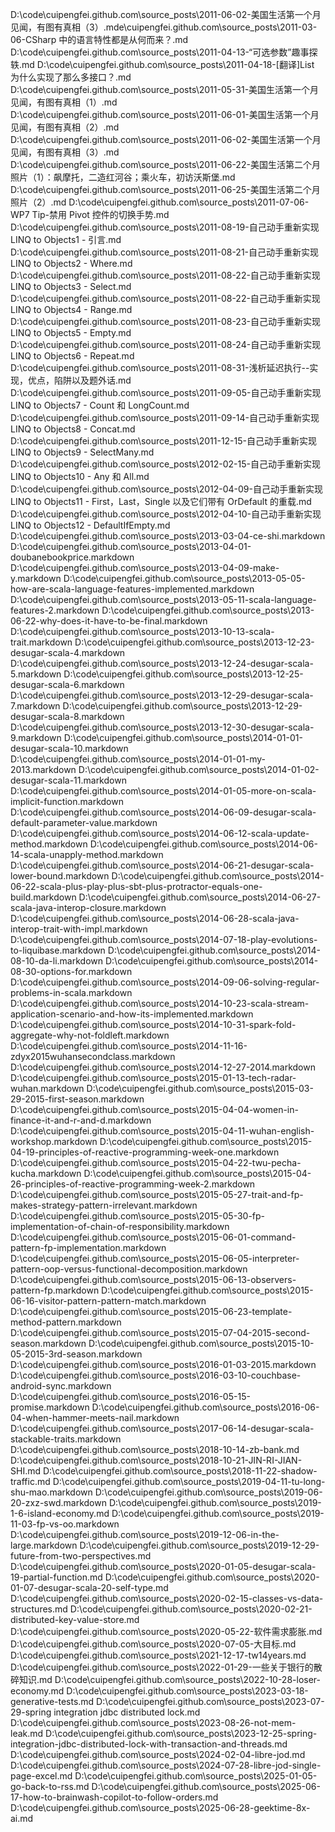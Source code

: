D:\code\cuipengfei.github.com\source_posts\2011-06-02-美国生活第一个月见闻，有图有真相（3）.mde\cuipengfei.github.com\source_posts\2011-03-06-CSharp 中的语言特性都是从何而来？.md
D:\code\cuipengfei.github.com\source_posts\2011-04-13-“可选参数”趣事探轶.md
D:\code\cuipengfei.github.com\source_posts\2011-04-18-[翻译]List 为什么实现了那么多接口？.md
D:\code\cuipengfei.github.com\source_posts\2011-05-31-美国生活第一个月见闻，有图有真相（1）.md
D:\code\cuipengfei.github.com\source_posts\2011-06-01-美国生活第一个月见闻，有图有真相（2）.md
D:\code\cuipengfei.github.com\source_posts\2011-06-02-美国生活第一个月见闻，有图有真相（3）.md
D:\code\cuipengfei.github.com\source_posts\2011-06-22-美国生活第二个月照片（1）：飙摩托，二造红河谷；乘火车，初访沃斯堡.md
D:\code\cuipengfei.github.com\source_posts\2011-06-25-美国生活第二个月照片（2）.md
D:\code\cuipengfei.github.com\source_posts\2011-07-06-WP7 Tip-禁用 Pivot 控件的切换手势.md
D:\code\cuipengfei.github.com\source_posts\2011-08-19-自己动手重新实现 LINQ to Objects1 - 引言.md
D:\code\cuipengfei.github.com\source_posts\2011-08-21-自己动手重新实现 LINQ to Objects2 - Where.md
D:\code\cuipengfei.github.com\source_posts\2011-08-22-自己动手重新实现 LINQ to Objects3 - Select.md
D:\code\cuipengfei.github.com\source_posts\2011-08-22-自己动手重新实现 LINQ to Objects4 - Range.md
D:\code\cuipengfei.github.com\source_posts\2011-08-23-自己动手重新实现 LINQ to Objects5 - Empty.md
D:\code\cuipengfei.github.com\source_posts\2011-08-24-自己动手重新实现 LINQ to Objects6 - Repeat.md
D:\code\cuipengfei.github.com\source_posts\2011-08-31-浅析延迟执行--实现，优点，陷阱以及题外话.md
D:\code\cuipengfei.github.com\source_posts\2011-09-05-自己动手重新实现 LINQ to Objects7 - Count 和 LongCount.md
D:\code\cuipengfei.github.com\source_posts\2011-09-14-自己动手重新实现 LINQ to Objects8 - Concat.md
D:\code\cuipengfei.github.com\source_posts\2011-12-15-自己动手重新实现 LINQ to Objects9 - SelectMany.md
D:\code\cuipengfei.github.com\source_posts\2012-02-15-自己动手重新实现 LINQ to Objects10 - Any 和 All.md
D:\code\cuipengfei.github.com\source_posts\2012-04-09-自己动手重新实现 LINQ to Objects11 - First，Last，Single 以及它们带有 OrDefault 的重载.md
D:\code\cuipengfei.github.com\source_posts\2012-04-10-自己动手重新实现 LINQ to Objects12 - DefaultIfEmpty.md
D:\code\cuipengfei.github.com\source_posts\2013-03-04-ce-shi.markdown
D:\code\cuipengfei.github.com\source_posts\2013-04-01-doubanebookprice.markdown
D:\code\cuipengfei.github.com\source_posts\2013-04-09-make-y.markdown
D:\code\cuipengfei.github.com\source_posts\2013-05-05-how-are-scala-language-features-implemented.markdown
D:\code\cuipengfei.github.com\source_posts\2013-05-11-scala-language-features-2.markdown
D:\code\cuipengfei.github.com\source_posts\2013-06-22-why-does-it-have-to-be-final.markdown
D:\code\cuipengfei.github.com\source_posts\2013-10-13-scala-trait.markdown
D:\code\cuipengfei.github.com\source_posts\2013-12-23-desugar-scala-4.markdown
D:\code\cuipengfei.github.com\source_posts\2013-12-24-desugar-scala-5.markdown
D:\code\cuipengfei.github.com\source_posts\2013-12-25-desugar-scala-6.markdown
D:\code\cuipengfei.github.com\source_posts\2013-12-29-desugar-scala-7.markdown
D:\code\cuipengfei.github.com\source_posts\2013-12-29-desugar-scala-8.markdown
D:\code\cuipengfei.github.com\source_posts\2013-12-30-desugar-scala-9.markdown
D:\code\cuipengfei.github.com\source_posts\2014-01-01-desugar-scala-10.markdown
D:\code\cuipengfei.github.com\source_posts\2014-01-01-my-2013.markdown
D:\code\cuipengfei.github.com\source_posts\2014-01-02-desugar-scala-11.markdown
D:\code\cuipengfei.github.com\source_posts\2014-01-05-more-on-scala-implicit-function.markdown
D:\code\cuipengfei.github.com\source_posts\2014-06-09-desugar-scala-default-parameter-value.markdown
D:\code\cuipengfei.github.com\source_posts\2014-06-12-scala-update-method.markdown
D:\code\cuipengfei.github.com\source_posts\2014-06-14-scala-unapply-method.markdown
D:\code\cuipengfei.github.com\source_posts\2014-06-21-desugar-scala-lower-bound.markdown
D:\code\cuipengfei.github.com\source_posts\2014-06-22-scala-plus-play-plus-sbt-plus-protractor-equals-one-build.markdown
D:\code\cuipengfei.github.com\source_posts\2014-06-27-scala-java-interop-closure.markdown
D:\code\cuipengfei.github.com\source_posts\2014-06-28-scala-java-interop-trait-with-impl.markdown
D:\code\cuipengfei.github.com\source_posts\2014-07-18-play-evolutions-to-liquibase.markdown
D:\code\cuipengfei.github.com\source_posts\2014-08-10-da-li.markdown
D:\code\cuipengfei.github.com\source_posts\2014-08-30-options-for.markdown
D:\code\cuipengfei.github.com\source_posts\2014-09-06-solving-regular-problems-in-scala.markdown
D:\code\cuipengfei.github.com\source_posts\2014-10-23-scala-stream-application-scenario-and-how-its-implemented.markdown
D:\code\cuipengfei.github.com\source_posts\2014-10-31-spark-fold-aggregate-why-not-foldleft.markdown
D:\code\cuipengfei.github.com\source_posts\2014-11-16-zdyx2015wuhansecondclass.markdown
D:\code\cuipengfei.github.com\source_posts\2014-12-27-2014.markdown
D:\code\cuipengfei.github.com\source_posts\2015-01-13-tech-radar-wuhan.markdown
D:\code\cuipengfei.github.com\source_posts\2015-03-29-2015-first-season.markdown
D:\code\cuipengfei.github.com\source_posts\2015-04-04-women-in-finance-it-and-r-and-d.markdown
D:\code\cuipengfei.github.com\source_posts\2015-04-11-wuhan-english-workshop.markdown
D:\code\cuipengfei.github.com\source_posts\2015-04-19-principles-of-reactive-programming-week-one.markdown
D:\code\cuipengfei.github.com\source_posts\2015-04-22-twu-pecha-kucha.markdown
D:\code\cuipengfei.github.com\source_posts\2015-04-26-principles-of-reactive-programming-week-2.markdown
D:\code\cuipengfei.github.com\source_posts\2015-05-27-trait-and-fp-makes-strategy-pattern-irrelevant.markdown
D:\code\cuipengfei.github.com\source_posts\2015-05-30-fp-implementation-of-chain-of-responsibility.markdown
D:\code\cuipengfei.github.com\source_posts\2015-06-01-command-pattern-fp-implementation.markdown
D:\code\cuipengfei.github.com\source_posts\2015-06-05-interpreter-pattern-oop-versus-functional-decomposition.markdown
D:\code\cuipengfei.github.com\source_posts\2015-06-13-observers-pattern-fp.markdown
D:\code\cuipengfei.github.com\source_posts\2015-06-16-visitor-pattern-pattern-match.markdown
D:\code\cuipengfei.github.com\source_posts\2015-06-23-template-method-pattern.markdown
D:\code\cuipengfei.github.com\source_posts\2015-07-04-2015-second-season.markdown
D:\code\cuipengfei.github.com\source_posts\2015-10-05-2015-3rd-season.markdown
D:\code\cuipengfei.github.com\source_posts\2016-01-03-2015.markdown
D:\code\cuipengfei.github.com\source_posts\2016-03-10-couchbase-android-sync.markdown
D:\code\cuipengfei.github.com\source_posts\2016-05-15-promise.markdown
D:\code\cuipengfei.github.com\source_posts\2016-06-04-when-hammer-meets-nail.markdown
D:\code\cuipengfei.github.com\source_posts\2017-06-14-desugar-scala-stackable-traits.markdown
D:\code\cuipengfei.github.com\source_posts\2018-10-14-zb-bank.md
D:\code\cuipengfei.github.com\source_posts\2018-10-21-JIN-RI-JIAN-SHI.md
D:\code\cuipengfei.github.com\source_posts\2018-11-22-shadow-traffic.md
D:\code\cuipengfei.github.com\source_posts\2019-04-11-tu-long-shu-mao.markdown
D:\code\cuipengfei.github.com\source_posts\2019-06-20-zxz-swd.markdown
D:\code\cuipengfei.github.com\source_posts\2019-1-6-island-economy.md
D:\code\cuipengfei.github.com\source_posts\2019-11-03-fp-vs-oo.markdown
D:\code\cuipengfei.github.com\source_posts\2019-12-06-in-the-large.markdown
D:\code\cuipengfei.github.com\source_posts\2019-12-29-future-from-two-perspectives.md
D:\code\cuipengfei.github.com\source_posts\2020-01-05-desugar-scala-19-partial-function.md
D:\code\cuipengfei.github.com\source_posts\2020-01-07-desugar-scala-20-self-type.md
D:\code\cuipengfei.github.com\source_posts\2020-02-15-classes-vs-data-structures.md
D:\code\cuipengfei.github.com\source_posts\2020-02-21-distributed-key-value-store.md
D:\code\cuipengfei.github.com\source_posts\2020-05-22-软件需求膨胀.md
D:\code\cuipengfei.github.com\source_posts\2020-07-05-大目标.md
D:\code\cuipengfei.github.com\source_posts\2021-12-17-tw14years.md
D:\code\cuipengfei.github.com\source_posts\2022-01-29-一些关于银行的散碎知识.md
D:\code\cuipengfei.github.com\source_posts\2022-10-28-loser-economy.md
D:\code\cuipengfei.github.com\source_posts\2023-03-18-generative-tests.md
D:\code\cuipengfei.github.com\source_posts\2023-07-29-spring integration jdbc distributed lock.md
D:\code\cuipengfei.github.com\source_posts\2023-08-26-not-mem-leak.md
D:\code\cuipengfei.github.com\source_posts\2023-12-25-spring-integration-jdbc-distributed-lock-with-transaction-and-threads.md
D:\code\cuipengfei.github.com\source_posts\2024-02-04-libre-jod.md
D:\code\cuipengfei.github.com\source_posts\2024-07-28-libre-jod-single-page-excel.md
D:\code\cuipengfei.github.com\source_posts\2025-01-05-go-back-to-rss.md
D:\code\cuipengfei.github.com\source_posts\2025-06-17-how-to-brainwash-copilot-to-follow-orders.md
D:\code\cuipengfei.github.com\source_posts\2025-06-28-geektime-8x-ai.md

